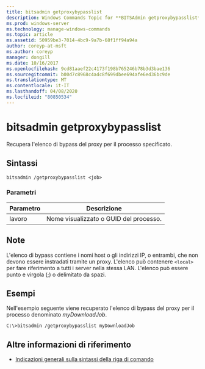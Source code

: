 ```yaml
---
title: bitsadmin getproxybypasslist
description: Windows Commands Topic for **BITSAdmin getproxybypasslist**, che consente di recuperare l'elenco proxy bypass per il processo specificato.
ms.prod: windows-server
ms.technology: manage-windows-commands
ms.topic: article
ms.assetid: 50959be3-7014-4bc9-9a7b-68f1ff94a94a
author: coreyp-at-msft
ms.author: coreyp
manager: dongill
ms.date: 10/16/2017
ms.openlocfilehash: 9cd81aaef22c4173f198b765246b78b3d3bae136
ms.sourcegitcommit: b00d7c8968c4adc8f699dbee694afe6ed36bc9de
ms.translationtype: MT
ms.contentlocale: it-IT
ms.lasthandoff: 04/08/2020
ms.locfileid: "80850534"
---
```

# <a name="bitsadmin-getproxybypasslist"></a>bitsadmin getproxybypasslist

Recupera l'elenco di bypass del proxy per il processo specificato.

## <a name="syntax"></a>Sintassi

```
bitsadmin /getproxybypasslist <job>
```

### <a name="parameters"></a>Parametri

| Parametro | Descrizione |
| -------------- | -------------- |
| lavoro | Nome visualizzato o GUID del processo. |

## <a name="remarks"></a>Note

L'elenco di bypass contiene i nomi host o gli indirizzi IP, o entrambi, che non devono essere instradati tramite un proxy. L'elenco può contenere `<local>` per fare riferimento a tutti i server nella stessa LAN. L'elenco può essere punto e virgola (;) o delimitato da spazi.

## <a name="examples"></a><a name=BKMK_examples></a>Esempi

Nell'esempio seguente viene recuperato l'elenco di bypass del proxy per il processo denominato *myDownloadJob*.

```
C:\>bitsadmin /getproxybypasslist myDownloadJob
```

## <a name="additional-references"></a>Altre informazioni di riferimento

- [Indicazioni generali sulla sintassi della riga di comando](command-line-syntax-key.md)